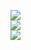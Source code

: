 ![](https://github-readme-stats.vercel.app/api?username=jub0bs&show_icons=true&theme=dark&include_all_commits=true&count_private=true)<br/>
![](https://github-readme-streak-stats.herokuapp.com/?user=jub0bs&theme=dark&hide_border=false)<br/>
![](https://github-readme-stats.vercel.app/api/top-langs/?username=jub0bs&theme=dark&hide_border=false&include_all_commits=true&count_private=true&layout=compact)
